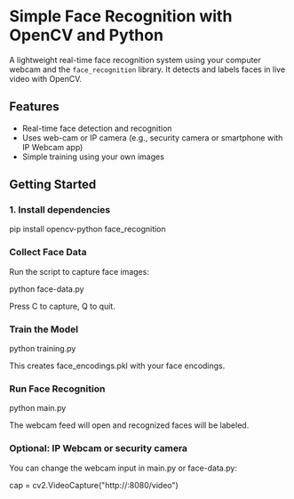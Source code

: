 # Simple Face Recognition with OpenCV and Python

A lightweight real-time face recognition system using your computer webcam and the `face_recognition` library. It detects and labels faces in live video with OpenCV.

## Features

- Real-time face detection and recognition
- Uses web-cam or IP camera (e.g., security camera or smartphone with IP Webcam app)
- Simple training using your own images

## Getting Started

### 1. Install dependencies

pip install opencv-python face_recognition

### Collect Face Data
Run the script to capture face images:

python face-data.py

Press C to capture, Q to quit.

### Train the Model

python training.py

This creates face_encodings.pkl with your face encodings.

### Run Face Recognition

python main.py

The webcam feed will open and recognized faces will be labeled.

### Optional: IP Webcam or security camera
You can change the webcam input in main.py or face-data.py:

cap = cv2.VideoCapture("http://<ip>:8080/video")

